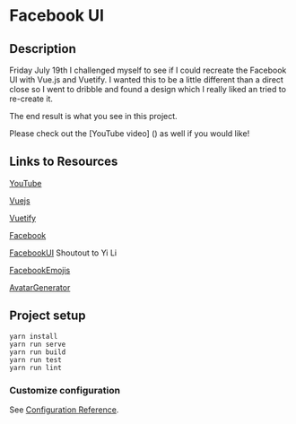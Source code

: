 # Facebook UI

## Description
Friday July 19th I challenged myself to see if I could recreate the Facebook UI with Vue.js and Vuetify. I wanted this to be a little different than a direct close so I went to dribble and found a design which I really liked an tried to re-create it.

The end result is what you see in this project. 

Please check out the [YouTube video] () as well if you would like!

## Links to Resources

[YouTube]()

[Vuejs](https://vuejs.org/)

[Vuetify](https://vuetifyjs.com/en/)

[Facebook](https://www.facebook.com/)

[FacebookUI](https://dribbble.com/shots/5905328-Facebook-Concept-Home) Shoutout to Yi Li

[FacebookEmojis](https://emojipedia.org/messenger/1.0/)

[AvatarGenerator](https://avatarmaker.com/)


## Project setup
```
yarn install
yarn run serve
yarn run build
yarn run test
yarn run lint
```



### Customize configuration
See [Configuration Reference](https://cli.vuejs.org/config/).
